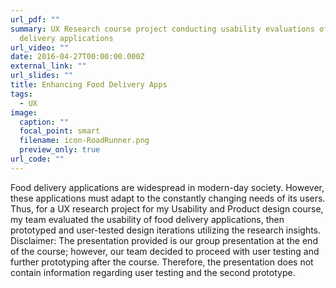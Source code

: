 ```yaml
---
url_pdf: ""
summary: UX Research course project conducting usability evaluations of food
  delivery applications
url_video: ""
date: 2016-04-27T00:00:00.000Z
external_link: ""
url_slides: ""
title: Enhancing Food Delivery Apps
tags:
  - UX
image:
  caption: ""
  focal_point: smart
  filename: icon-RoadRunner.png
  preview_only: true
url_code: ""
---
```

Food delivery applications are widespread in modern-day society. However, these applications must adapt to the constantly changing needs of its users. Thus, for a UX research project for my Usability and Product design course, my team evaluated the usability of food delivery applications, then prototyped and user-tested design iterations utilizing the research insights. 
Disclaimer: The presentation provided is our group presentation at the end of the course; however, our team decided to proceed with user testing and further prototyping after the course. Therefore, the presentation does not contain information regarding user testing and the second prototype.
